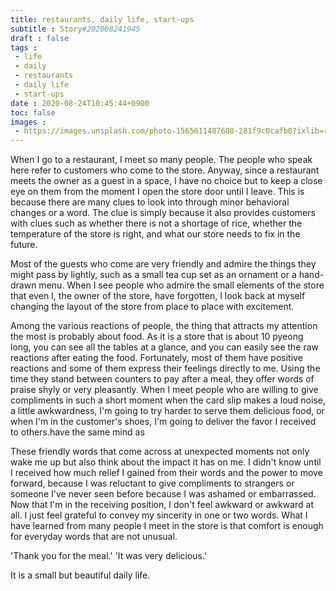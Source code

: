 ```yaml
---
title: restaurants, daily life, start-ups
subtitle : Story#202008241945
draft : false
tags :
 - life
 - daily
 - restaurants
 - daily life
 - start-ups
date : 2020-08-24T10:45:44+0900
toc: false
images : 
 - https://images.unsplash.com/photo-1565611487608-281f9c0cafb0?ixlib=rb-1.2.1&q=80&fm=jpg&crop=entropy&cs=tinysrgb&w=1080&fit=max&ixid=eyJhcHBfaWQiOjE1NTU0OX0
---
```


When I go to a restaurant, I meet so many people. The people who speak here refer to customers who come to the store. Anyway, since a restaurant meets the owner as a guest in a space, I have no choice but to keep a close eye on them from the moment I open the store door until I leave. This is because there are many clues to look into through minor behavioral changes or a word. The clue is simply because it also provides customers with clues such as whether there is not a shortage of rice, whether the temperature of the store is right, and what our store needs to fix in the future.  

Most of the guests who come are very friendly and admire the things they might pass by lightly, such as a small tea cup set as an ornament or a hand-drawn menu. When I see people who admire the small elements of the store that even I, the owner of the store, have forgotten, I look back at myself changing the layout of the store from place to place with excitement.  

Among the various reactions of people, the thing that attracts my attention the most is probably about food. As it is a store that is about 10 pyeong long, you can see all the tables at a glance, and you can easily see the raw reactions after eating the food. Fortunately, most of them have positive reactions and some of them express their feelings directly to me. Using the time they stand between counters to pay after a meal, they offer words of praise shyly or very pleasantly. When I meet people who are willing to give compliments in such a short moment when the card slip makes a loud noise, a little awkwardness, I'm going to try harder to serve them delicious food, or when I'm in the customer's shoes, I'm going to deliver the favor I received to others.have the same mind as  

These friendly words that come across at unexpected moments not only wake me up but also think about the impact it has on me. I didn't know until I received how much relief I gained from their words and the power to move forward, because I was reluctant to give compliments to strangers or someone I've never seen before because I was ashamed or embarrassed. Now that I'm in the receiving position, I don't feel awkward or awkward at all. I just feel grateful to convey my sincerity in one or two words. What I have learned from many people I meet in the store is that comfort is enough for everyday words that are not unusual.  

'Thank you for the meal.' 'It was very delicious.'  

It is a small but beautiful daily life.  

